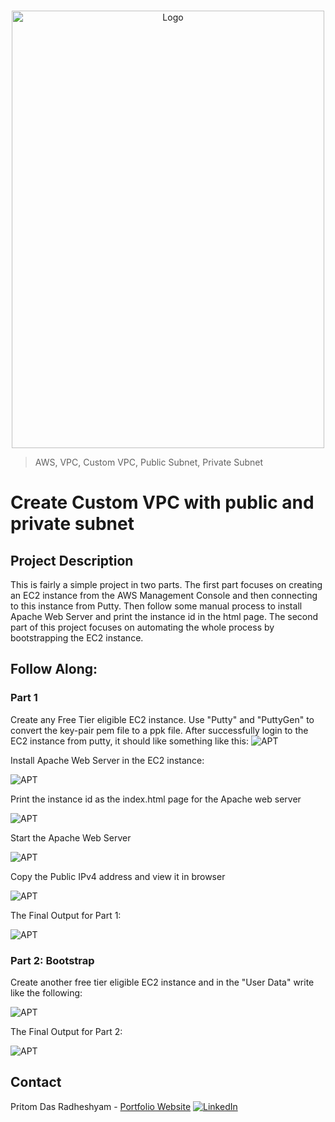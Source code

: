 <!-- PROJECT LOGO -->
<br />

<p align="center">
  <img src="./images/16.PNG" alt="Logo" width="500" height="700">
</p>


> AWS, VPC, Custom VPC, Public Subnet, Private Subnet

<!-- ABOUT THE PROJECT -->

# Create Custom VPC with public and private subnet

## Project Description

This is fairly a simple project in two parts. The first part focuses on creating an EC2 instance from the AWS Management Console and then connecting to this instance from Putty. Then follow some manual process to install Apache Web Server and print the instance id in the html page. The second part of this project focuses on automating the whole process by bootstrapping the EC2 instance.

## Follow Along:

### Part 1
Create any Free Tier eligible EC2 instance. Use "Putty" and "PuttyGen" to convert the key-pair pem file to a ppk file. After successfully login to the EC2 instance from putty, it should like something like this:
![APT](./images/1.PNG)

Install Apache Web Server in the EC2 instance:

![APT](./images/2.PNG)

Print the instance id as the index.html page for the Apache web server

![APT](./images/3.PNG)

Start the Apache Web Server

![APT](./images/4.PNG)

Copy the Public IPv4 address and view it in browser

![APT](./images/5.PNG)

The Final Output for Part 1:

![APT](./images/6.PNG)


### Part 2: Bootstrap

Create another free tier eligible EC2 instance and in the "User Data" write like the following:

![APT](./images/7.PNG)

The Final Output for Part 2:

![APT](./images/8.PNG)
<!-- CONTACT -->

## Contact

Pritom Das Radheshyam - [Portfolio Website](https://pritom.uwu.ai/)
[![LinkedIn][linkedin-shield]][linkedin-url]  





<!-- MARKDOWN LINKS & IMAGES -->
<!-- https://www.markdownguide.org/basic-syntax/#reference-style-links -->

[linkedin-shield]: https://img.shields.io/badge/-LinkedIn-black.svg?style=flat-square&logo=linkedin&colorB=555
[linkedin-url]: https://www.linkedin.com/in/you-found-pritom
[product-screenshot]: images/screenshot.jpg

